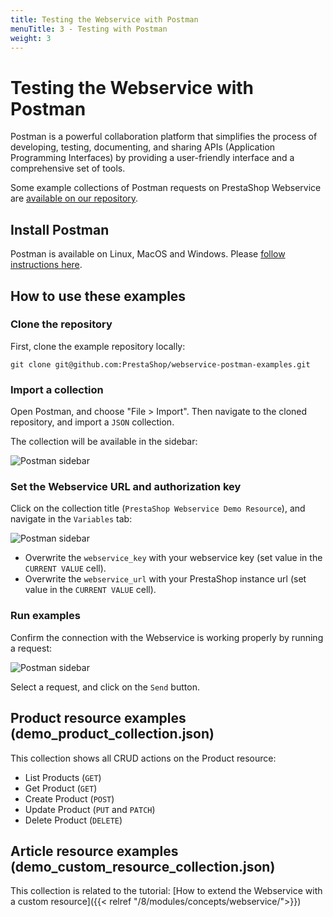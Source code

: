 ```yaml
---
title: Testing the Webservice with Postman
menuTitle: 3 - Testing with Postman
weight: 3
---
```


# Testing the Webservice with Postman

Postman is a powerful collaboration platform that simplifies the process of developing, testing, documenting, and sharing APIs (Application Programming Interfaces) by providing a user-friendly interface and a comprehensive set of tools.

Some example collections of Postman requests on PrestaShop Webservice are [available on our repository](https://github.com/PrestaShop/webservice-postman-examples). 

## Install Postman

Postman is available on Linux, MacOS and Windows. Please [follow instructions here](https://learning.postman.com/docs/getting-started/installation-and-updates/).

## How to use these examples

### Clone the repository

First, clone the example repository locally: 

```shell
git clone git@github.com:PrestaShop/webservice-postman-examples.git
```

### Import a collection

Open Postman, and choose "File > Import". Then navigate to the cloned repository, and import a `JSON` collection.

The collection will be available in the sidebar:

![Postman sidebar](../assets/postman01.png)

### Set the Webservice URL and authorization key

Click on the collection title (`PrestaShop Webservice Demo Resource`), and navigate in the `Variables` tab:

![Postman sidebar](../assets/postman02.png)

- Overwrite the `webservice_key` with your webservice key (set value in the `CURRENT VALUE` cell).
- Overwrite the `webservice_url` with your PrestaShop instance url (set value in the `CURRENT VALUE` cell).

### Run examples

Confirm the connection with the Webservice is working properly by running a request: 

![Postman sidebar](../assets/postman03.png)

Select a request, and click on the `Send` button.

## Product resource examples (demo_product_collection.json)

This collection shows all CRUD actions on the Product resource:

- List Products (`GET`)
- Get Product (`GET`)
- Create Product (`POST`)
- Update Product (`PUT` and `PATCH`)
- Delete Product (`DELETE`)

## Article resource examples (demo_custom_resource_collection.json)

This collection is related to the tutorial: [How to extend the Webservice with a custom resource]({{< relref "/8/modules/concepts/webservice/">}})